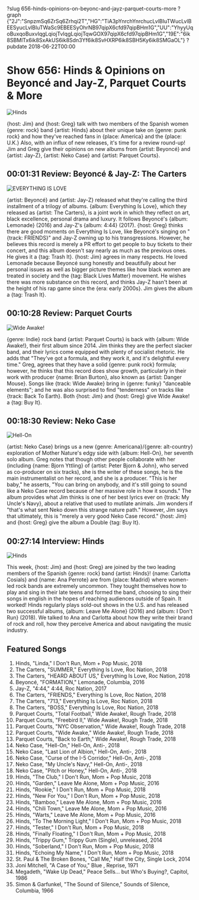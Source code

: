 ?slug 656-hinds-opinions-on-beyonc-and-jayz-parquet-courts-more
?graph {"2J":"SnpzmSq6ZrSq6Zrhqi2T","HG":"TiA3pYnrchYnrchucLvlBIuTWucLvlBEESyucLvlBIuTWaSc9EBEESyOhrNB97qipX6cfd97qipBHm1G","UU":"YhyyUqoBuxqoBuxvIqgLqiojTvIqgLqiojTqwGOX97qipX6cfd97qipBHm1G","19E":"6ik8SBMlTx6ik8SxAkUS6ik8Sdn3Yf6ik8SvHXRP6ik8SBH5Ky6ik8SMGaOL"}
?pubdate 2018-06-22T00:00
# Show 656: Hinds & Opinions on Beyoncé and Jay-Z, Parquet Courts & More

![Hinds](//static.soundopinions.org/images/2018/hinds.jpg)

{host: Jim} and {host: Greg} talk with two members of the Spanish women {genre: rock} band {artist: Hinds} about their unique take on {genre: punk rock} and how they've reached fans in {place: America} and the {place: U.K.} Also, with an influx of new releases, it's time for a review round-up! Jim and Greg give their opinions on new albums from {artist: Beyoncé} and {artist: Jay-Z}, {artist: Neko Case} and {artist: Parquet Courts}.

## 00:01:31 Review: Beyoncé & Jay-Z: The Carters
![EVERYTHING IS LOVE](https://is1-ssl.mzstatic.com/image/thumb/Music125/v4/f9/9d/3f/f99d3f05-3816-9328-a217-2544adbeb20a/source/600x600bb.jpg "334089123/1400124394")

{artist: Beyoncé} and {artist: Jay-Z} released what they're calling the third installment of a trilogy of albums. {album: Everything Is Love}, which they released as {artist: The Carters}, is a joint work in which they reflect on art, black excellence, personal drama and luxury. It follows Beyoncé's {album: Lemonade} (2016) and Jay-Z's {album: 4:44} (2017). {host: Greg} thinks there are good moments on Everything Is Love, like Beyoncé's singing on "{track: FRIENDS}" and Jay-Z owning up to his transgressions. However, he believes this record is merely a PR effort to get people to buy tickets to their concert, and this album doesn't say nearly as much as the previous ones. He gives it a {tag: Trash It}. {host: Jim} agrees in many respects. He loved Lemonade because Beyoncé sung honestly and beautifully about her personal issues as well as bigger picture themes like how black women are treated in society and the {tag: Black Lives Matter} movement. He wishes there was more substance on this record, and thinks Jay-Z hasn't been at the height of his rap game since the {era: early 2000s}. Jim gives the album a {tag: Trash It}.

## 00:10:28 Review: Parquet Courts
![Wide Awake!](https://is1-ssl.mzstatic.com/image/thumb/Music118/v4/4a/16/9f/4a169f5c-861a-ae4c-6107-bff995c2fe89/source/600x600bb.jpg "570708990/1342585603")
 
{genre: Indie} rock band {artist: Parquet Courts} is back with {album: Wide Awake!}, their first album since 2014. Jim thinks they are the perfect slacker band, and their lyrics come equipped with plenty of socialist rhetoric. He adds that "They've got a formula, and they work it, and it's delightful every time."
Greg, agrees that they have a solid {genre: punk rock} formula; however, he thinks that this record does show growth, particularly in their work with producer {name: Brian Burton}, also known as {artist: Danger Mouse}. Songs like {track: Wide Awake} bring in {genre: funky} "danceable elements"; and he was also surprised to find "tenderness" on tracks like {track: Back To Earth}. Both {host: Jim} and {host: Greg} give Wide Awake! a {tag: Buy It}.


## 00:18:30 Review: Neko Case
![Hell-On](https://is2-ssl.mzstatic.com/image/thumb/Music118/v4/0f/4c/21/0f4c21ef-c66e-cce7-f3b2-d84c425ec459/source/600x600bb.jpg "3647403/1352942477")

{artist: Neko Case} brings us a new {genre: Americana}/{genre: alt-country} exploration of Mother Nature's edgy side with {album: Hell-On}, her seventh solo album. Greg notes that though other people collaborate with her (including {name: Bjorn Yttling} of {artist: Peter Bjorn & John}, who served as co-producer on six tracks), she is the writer of these songs, he is the main instrumentalist on her record, and she is a producer. "This is her baby," he asserts, "You can bring on anybody, and it's still going to sound like a Neko Case record because of her massive role in how it sounds."  The album provides what Jim thinks is one of her best lyrics ever on {track: My Uncle's Navy}, about a relative that used to mutilate animals. Jim wonders if "that's what sent Neko down this strange nature path." However, Jim says that ultimately, this is "merely a very good Neko Case record." {host: Jim} and {host: Greg} give the album a Double {tag: Buy It}.

## 00:27:14 Interview: Hinds
![Hinds](//static.soundopinions.org/images/2018/hinds_2.jpg)

This week, {host: Jim} and {host: Greg} are joined by the two leading members of the Spanish {genre: rock} band {artist: Hinds}! {name: Carlotta Cosials} and {name: Ana Perrote} are from {place: Madrid} where women-led rock bands are extremely uncommon. They tought themselves how to play and sing in their late teens and formed the band, choosing to sing their songs in english in the hopes of reaching audiences outside of Spain. It worked! Hinds regularly plays sold-out shows in the U.S. and has released two successful albums, {album: Leave Me Alone} (2016) and {album: I Don't Run} (2018). We talked to Ana and Carlotta about how they write their brand of rock and roll, how they perceive America and about navigating the music industry.


## Featured Songs

1. Hinds, "Linda," I Don't Run, Mom + Pop Music, 2018
1. The Carters, "SUMMER," Everything Is Love, Roc Nation, 2018
1. The Carters, "HEARD ABOUT US," Everything Is Love, Roc Nation, 2018
1. Beyoncé, "FORMATION," Lemonade, Columbia, 2016
1. Jay-Z, "4:44," 4:44, Roc Nation, 2017
1. The Carters, "FRIENDS," Everything Is Love, Roc Nation, 2018
1. The Carters, "713," Everything Is Love, Roc Nation, 2018
1. The Carters, "BOSS," Everything Is Love, Roc Nation, 2018
1. Parquet Courts, "Total Football," Wide Awake!, Rough Trade, 2018
1. Parquet Courts, "Freebird II," Wide Awake!, Rough Trade, 2018
1. Parquet Courts, "NYC Observation," Wide Awake!, Rough Trade, 2018
1. Parquet Courts, "Wide Awake," Wide Awake!, Rough Trade, 2018
1. Parquet Courts, "Back to Earth," Wide Awake!, Rough Trade, 2018
1. Neko Case, "Hell-On," Hell-On, Anti-, 2018
1. Neko Case, "Last Lion of Albion," Hell-On, Anti-, 2018
1. Neko Case, "Curse of the I-5 Corridor," Hell-On, Anti-, 2018
1. Neko Case, "My Uncle's Navy," Hell-On, Anti-, 2018
1. Neko Case, "Pitch or Honey," Hell-On, Anti-, 2018
1. Hinds, "The Club," I Don't Run, Mom + Pop Music, 2018
1. Hinds, "Garden," Leave Me Alone, Mom + Pop Music, 2016
1. Hinds, "Rookie," I Don't Run, Mom + Pop Music, 2018
1. Hinds, "New For You," I Don't Run, Mom + Pop Music, 2018
1. Hinds, "Bamboo," Leave Me Alone, Mom + Pop Music, 2016
1. Hinds, "Chili Town," Leave Me Alone, Mom + Pop Music, 2016
1. Hinds, "Warts," Leave Me Alone, Mom + Pop Music, 2016
1. Hinds, "To The Morning Light," I Don't Run, Mom + Pop Music, 2018
1. Hinds, "Tester," I Don't Run, Mom + Pop Music, 2018
1. Hinds, "Finally Floating," I Don't Run, Mom + Pop Music, 2018
1. Hinds, "Trippy Gum," Trippy Gum (Single), unreleased, 2014
1. Hinds, "Soberland," I Don't Run, Mom + Pop Music, 2018
1. Hinds, "Echoing My Name," I Don't Run, Mom + Pop Music, 2018
1. St. Paul & The Broken Bones, "Call Me," Half the City, Single Lock, 2014
1. Joni Mitchell, "A Case of You," Blue , Reprise, 1971
1. Megadeth, "Wake Up Dead," Peace Sells... but Who's Buying?, Capitol, 1986
1. Simon & Garfunkel, "The Sound of Silence," Sounds of Silence, Columbia, 1966